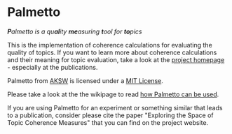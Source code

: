 Palmetto
========
<i><b>P</b>almetto is a qu<b>al</b>ity <b>me</b>asuring <b>t</b>ool for <b>to</b>pics</i>

This is the implementation of coherence calculations for evaluating the quality of topics. If you want to learn more about coherence calculations and their meaning for topic evaluation, take a look at the <a href="http://palmetto.aksw.org/">project homepage</a> - especially at the publications.

<span xmlns:dct="http://purl.org/dc/terms/" property="dct:title">Palmetto</span> from <a xmlns:cc="http://creativecommons.org/ns#" href="http://aksw.org" property="cc:attributionName" rel="cc:attributionURL">AKSW</a> is licensed under a <a rel="license" href="http://opensource.org/licenses/MIT">MIT License</a>.

Please take a look at the the wikipage to read <a href="https://github.com/AKSW/Palmetto/wiki/How-Palmetto-can-be-used">how Palmetto can be used</a>.

If you are using Palmetto for an experiment or something similar that leads to a publication, consider please cite the paper "Exploring the Space of Topic Coherence Measures" that you can find on the project website.
